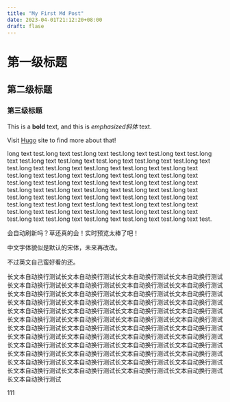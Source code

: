 ```yaml
---
title: "My First Md Post"
date: 2023-04-01T21:12:20+08:00
draft: flase
---
```


# 第一级标题
## 第二级标题
### 第三级标题

This is a **bold** text, and this is *emphasized斜体* text.

Visit [Hugo](gohugo.io) site to find more about that! 

long text test.long text test.long text test.long text test.long text test.long text test.long text test.long text test.long text test.long text test.long text test.long text test.long text test.long text test.long text test.long text test.long text test.long text test.long text test.long text test.long text test.long text test.long text test.long text test.long text test.long text test.long text test.long text test.long text test.long text test.long text test.long text test.long text test.long text test.long text test.long text test.long text test.long text test.long text test.long text test.long text test.long text test.long text test.long text test.long text test.long text test.long text test.long text test.long text test.long text test.long text test.

会自动刷新吗？草还真的会！实时预览太棒了吧！

中文字体貌似是默认的宋体，未来再改改。

不过英文自己蛮好看的还。

长文本自动换行测试长文本自动换行测试长文本自动换行测试长文本自动换行测试长文本自动换行测试长文本自动换行测试长文本自动换行测试长文本自动换行测试长文本自动换行测试长文本自动换行测试长文本自动换行测试长文本自动换行测试长文本自动换行测试长文本自动换行测试长文本自动换行测试长文本自动换行测试长文本自动换行测试长文本自动换行测试长文本自动换行测试长文本自动换行测试长文本自动换行测试长文本自动换行测试长文本自动换行测试长文本自动换行测试长文本自动换行测试长文本自动换行测试长文本自动换行测试长文本自动换行测试长文本自动换行测试长文本自动换行测试长文本自动换行测试长文本自动换行测试长文本自动换行测试长文本自动换行测试长文本自动换行测试长文本自动换行测试长文本自动换行测试长文本自动换行测试长文本自动换行测试长文本自动换行测试长文本自动换行测试长文本自动换行测试长文本自动换行测试长文本自动换行测试长文本自动换行测试长文本自动换行测试长文本自动换行测试长文本自动换行测试长文本自动换行测试

111